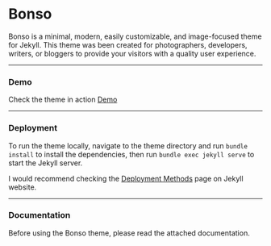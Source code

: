 # Bonso

Bonso is a minimal, modern, easily customizable, and image-focused theme for Jekyll. This theme was been created for photographers, developers, writers, or bloggers to provide your visitors with a quality user experience.

* * *

### Demo

Check the theme in action [Demo](https://bonso.netlify.app/)

* * *

### Deployment

To run the theme locally, navigate to the theme directory and run `bundle install` to install the dependencies, then run `bundle exec jekyll serve` to start the Jekyll server.

I would recommend checking the [Deployment Methods](https://jekyllrb.com/docs/deployment-methods/) page on Jekyll website.


* * *

### Documentation

Before using the Bonso theme, please read the attached documentation.